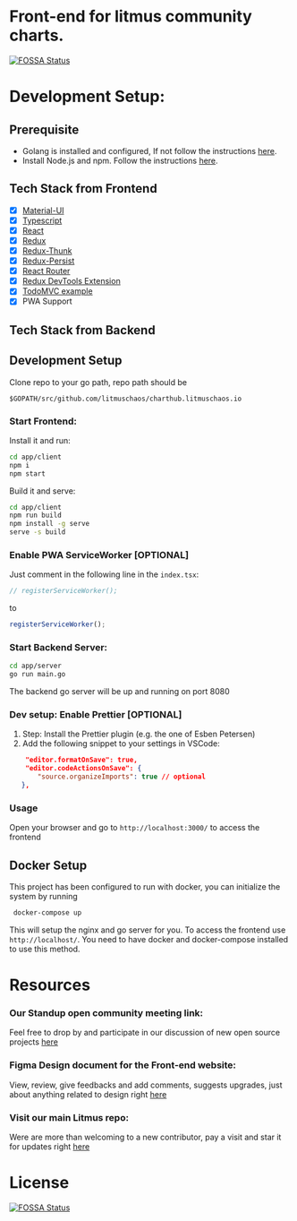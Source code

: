 # Front-end for litmus community charts.

[![FOSSA Status](https://app.fossa.com/api/projects/git%2Bgithub.com%2Flitmuschaos%2Fcharthub.litmuschaos.io.svg?type=shield)](https://app.fossa.com/projects/git%2Bgithub.com%2Flitmuschaos%2Fcharthub.litmuschaos.io?ref=badge_shield)

# Development Setup:

## Prerequisite

- Golang is installed and configured, If not follow the instructions [here](https://golang.org/doc/install).
- Install Node.js and npm. Follow the instructions [here](https://nodejs.org/en/download/current/).

## Tech Stack from Frontend

- [x] [Material-UI](https://github.com/mui-org/material-ui)
- [x] [Typescript](https://www.typescriptlang.org/)
- [x] [React](https://facebook.github.io/react/)
- [x] [Redux](https://github.com/reactjs/redux)
- [x] [Redux-Thunk](https://github.com/gaearon/redux-thunk)
- [x] [Redux-Persist](https://github.com/rt2zz/redux-persist)
- [x] [React Router](https://github.com/ReactTraining/react-router)
- [x] [Redux DevTools Extension](https://github.com/zalmoxisus/redux-devtools-extension)
- [x] [TodoMVC example](http://todomvc.com)
- [x] PWA Support

## Tech Stack from Backend

## Development Setup
Clone repo to your go path, repo path should be 
```
$GOPATH/src/github.com/litmuschaos/charthub.litmuschaos.io
```
### Start Frontend:

Install it and run:

```bash
cd app/client
npm i
npm start
```

Build it and serve:

```bash
cd app/client
npm run build
npm install -g serve
serve -s build
```

### Enable PWA ServiceWorker [OPTIONAL]

Just comment in the following line in the `index.tsx`:

```javascript
// registerServiceWorker();
```

to

```javascript
registerServiceWorker();
```

### Start Backend Server:

```bash
cd app/server
go run main.go
```
The backend go server will be up and running on port 8080

### Dev setup: Enable Prettier [OPTIONAL]
1.  Step: Install the Prettier plugin (e.g. the one of Esben Petersen)
2.  Add the following snippet to your settings in VSCode:

```json
    "editor.formatOnSave": true,
    "editor.codeActionsOnSave": {
       "source.organizeImports": true // optional
   },
```

### Usage
Open your browser and go to `http://localhost:3000/` to access the frontend

## Docker Setup
This project has been configured to run with docker, you can initialize the system by running 
```bash
 docker-compose up
```
This will setup the nginx and go server for you. To access the frontend use `http://localhost/`. You need to have docker and docker-compose installed to use this method.

# Resources

### Our Standup open community meeting link:

Feel free to drop by and participate in our discussion of new open source projects [here](https://us02web.zoom.us/j/89804064103?pwd=cjJnWkVUeE56SUo2ZWxVcjR2QWpCQT09)

### Figma Design document for the Front-end website:

View, review, give feedbacks and add comments, suggests upgrades, just about anything related to design right [here](https://www.figma.com/file/cCkF2KTCd7Yx3Gn4KWp9sC/Listmus-Chathub?node-id=0%3A1)

### Visit our main Litmus repo:

Were are more than welcoming to a new contributor, pay a visit and star it for updates right [here](https://github.com/litmuschaos/litmus)

# License

[![FOSSA Status](https://app.fossa.com/api/projects/git%2Bgithub.com%2Flitmuschaos%2Fcharthub.litmuschaos.io.svg?type=large)](https://app.fossa.com/projects/git%2Bgithub.com%2Flitmuschaos%2Fcharthub.litmuschaos.io?ref=badge_large)
